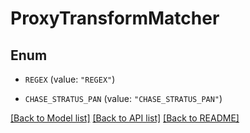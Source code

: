 # ProxyTransformMatcher

## Enum


* `REGEX` (value: `"REGEX"`)

* `CHASE_STRATUS_PAN` (value: `"CHASE_STRATUS_PAN"`)


[[Back to Model list]](../README.md#documentation-for-models) [[Back to API list]](../README.md#documentation-for-api-endpoints) [[Back to README]](../README.md)


